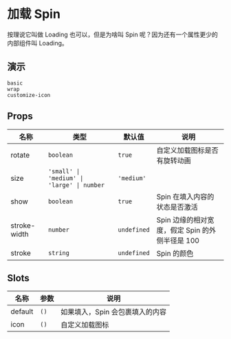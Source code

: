 # 加载 Spin

按理说它叫做 Loading 也可以，但是为啥叫 Spin 呢？因为还有一个属性更少的内部组件叫 Loading。

## 演示

```demo
basic
wrap
customize-icon
```

## Props

| 名称 | 类型 | 默认值 | 说明 |
| --- | --- | --- | --- |
| rotate | `boolean` | `true` | 自定义加载图标是否有旋转动画 |
| size | `'small' \| 'medium' \| 'large' \| number` | `'medium'` |  |
| show | `boolean` | `true` | Spin 在填入内容的状态是否激活 |
| stroke-width | `number` | `undefined` | Spin 边缘的相对宽度，假定 Spin 的外侧半径是 100 |
| stroke | `string` | `undefined` | Spin 的颜色 |

## Slots

| 名称    | 参数 | 说明                            |
| ------- | ---- | ------------------------------- |
| default | `()` | 如果填入，Spin 会包裹填入的内容 |
| icon | `()`       | 自定义加载图标 |
